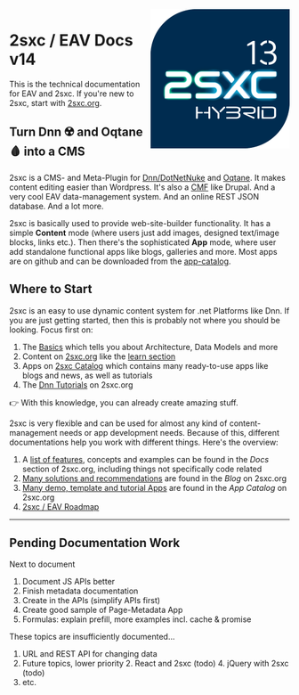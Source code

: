 
<img src="assets/logos/v13/2sxc13-500.png" width="250px" align="right" class="float-right">

# 2sxc / EAV Docs v14

This is the technical documentation for EAV and 2sxc. If you're new to 2sxc, start with [2sxc.org](https://2sxc.org/).

## Turn Dnn ☢️ and Oqtane 🩸 into a CMS

2sxc is a CMS- and Meta-Plugin for [Dnn/DotNetNuke](http://www.dnnsoftware.com/) and [Oqtane](xref:Abyss.Platforms.Oqtane.Index). 
It makes content editing easier than Wordpress. 
It's also a [CMF](https://en.wikipedia.org/wiki/List_of_content_management_frameworks) like Drupal. 
And a very cool EAV data-management system. 
And an online REST JSON database. 
And a lot more.

2sxc is basically used to provide web-site-builder functionality.
It has a simple **Content** mode (where users just add images, designed text/image blocks, links etc.).
Then there's the sophisticated **App** mode, where user add standalone functional apps like blogs, galleries and more. 
Most apps are on github and can be downloaded from the [app-catalog](https://2sxc.org/en/apps).


## Where to Start

2sxc is an easy to use dynamic content system for .net Platforms like Dnn. 
If you are just getting started, then this is probably not where you should be looking. Focus first on:

1. The [Basics](xref:Basics.Index) which tells you about Architecture, Data Models and more
1. Content on [2sxc.org](https://2sxc.org/) like the [learn section](https://2sxc.org/en/learn)
1. Apps on [2sxc Catalog](https://2sxc.org/en/apps) which contains many ready-to-use apps like blogs and news, as well as tutorials 
1. The [Dnn Tutorials](https://2sxc.org/dnn-tutorials/en/) on 2sxc.org

👉 With this knowledge, you can already create amazing stuff. 

2sxc is very flexible and can be used for almost any kind of content-management needs or app development needs. 
Because of this, different documentations help you work with different things. 
Here's the overview:

1. A [list of features](http://2sxc.org/en/docs), concepts and examples can be found in the _Docs_ section of 2sxc.org, including things not specifically code related
1. [Many solutions and recommendations](http://2sxc.org/en/blog) are found in the _Blog_ on 2sxc.org
1. [Many demo, template and tutorial Apps](http://2sxc.org/en/Apps) are found in the _App Catalog_ on 2sxc.org
1. [2sxc / EAV Roadmap](xref:Abyss.Releases.Roadmap)




---

## Pending Documentation Work

Next to document

1. Document JS APIs better
1. Finish metadata documentation
  1. Create in the APIs (simplify APIs first)
  1. Create good sample of Page-Metadata App
1. Formulas: explain prefill, more examples incl. cache & promise

These topics are insufficiently documented...

1. URL and REST API for changing data
1. Future topics, lower priority
    2. React and 2sxc (todo)
    4. jQuery with 2sxc (todo)
1. etc.


